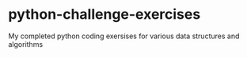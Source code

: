 # python-challenge-exercises
My completed python coding exersises for various data structures and algorithms
